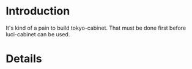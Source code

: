 # Introduction #

It's kind of a pain to build tokyo-cabinet.  That must be done first before luci-cabinet can be used.


# Details #